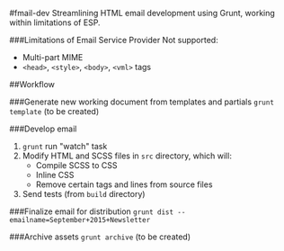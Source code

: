 #fmail-dev
Streamlining HTML email development using Grunt, working within limitations of ESP.

###Limitations of Email Service Provider
Not supported:

* Multi-part MIME
* `<head>`, `<style>`, `<body>`, `<vml>` tags

##Workflow

###Generate new working document from templates and partials
`grunt template` (to be created)

###Develop email
1. `grunt` run "watch" task
2. Modify HTML and SCSS files in `src` directory, which will:
	* Compile SCSS to CSS
	* Inline CSS
	* Remove certain tags and lines from source files
3. Send tests (from `build` directory)

###Finalize email for distribution
`grunt dist --emailname=September+2015+Newsletter`

###Archive assets
`grunt archive` (to be created)

